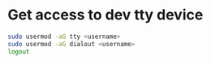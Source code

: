 # Get access to dev tty device
```bash
sudo usermod -aG tty <username>
sudo usermod -aG dialout <username>
logout
```
